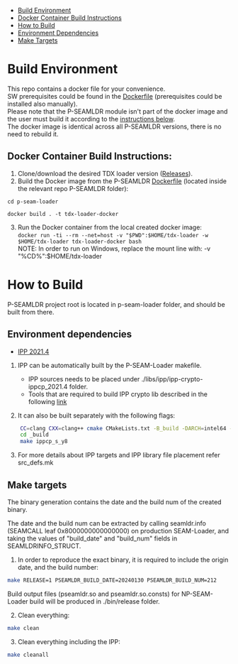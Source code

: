 <!--******************************************************************************
* Copyright (C) 2023 Intel Corporation                                        
*                                                                             
* Permission is hereby granted, free of charge, to any person obtaining a copy
* of this software and associated documentation files (the "Software"),       
* to deal in the Software without restriction, including without limitation   
* the rights to use, copy, modify, merge, publish, distribute, sublicense,    
* and/or sell copies of the Software, and to permit persons to whom           
* the Software is furnished to do so, subject to the following conditions:    
*                                                                             
* The above copyright notice and this permission notice shall be included     
* in all copies or substantial portions of the Software.                      
*                                                                             
* THE SOFTWARE IS PROVIDED "AS IS", WITHOUT WARRANTY OF ANY KIND, EXPRESS     
* OR IMPLIED, INCLUDING BUT NOT LIMITED TO THE WARRANTIES OF MERCHANTABILITY, 
* FITNESS FOR A PARTICULAR PURPOSE AND NONINFRINGEMENT.  IN NO EVENT SHALL    
* THE AUTHORS OR COPYRIGHT HOLDERS BE LIABLE FOR ANY CLAIM, DAMAGES           
* OR OTHER LIABILITY, WHETHER IN AN ACTION OF CONTRACT, TORT OR OTHERWISE,    
* ARISING FROM, OUT OF OR IN CONNECTION WITH THE SOFTWARE OR THE USE          
* OR OTHER DEALINGS IN THE SOFTWARE.                                          
*                                                                             
* SPDX-License-Identifier: MIT
******************************************************************************/-->

- [Build Environment](#build-environment)
- [Docker Container Build Instructions](#docker-container-build-instructions)
- [How to Build](#how-to-build)
- [Environment Dependencies](#environment-dependencies)
- [Make Targets](#make-targets)

# Build Environment

This repo contains a docker file for your convenience.  
SW prerequisites could be found in the [Dockerfile](Dockerfile) (prerequisites could be installed also manually).  
Please note that the P-SEAMLDR module isn't part of the docker image and the user must build it according to the [instructions below](#how-to-build).  
The docker image is identical across all P-SEAMLDR versions, there is no need to rebuild it.

## Docker Container Build Instructions:

1. Clone/download the desired TDX loader version ([Releases](https://github.com/intel/tdx-loader/releases)).  
2. Build the Docker image from the P-SEAMLDR [Dockerfile](Dockerfile) (located inside the relevant repo P-SEAMLDR folder):

```cd p-seam-loader```

```docker build . -t tdx-loader-docker```

3. Run the Docker container from the local created docker image:  
```docker run -ti --rm --net=host -v "$PWD":$HOME/tdx-loader -w $HOME/tdx-loader tdx-loader-docker bash```  
NOTE: In order to run on Windows, replace the mount line with: -v "%CD%":$HOME/tdx-loader

# How to Build

P-SEAMLDR project root is located in p-seam-loader folder, and should be built from there.

## Environment dependencies

-	[IPP 2021.4](https://github.com/intel/ipp-crypto/releases/tag/ippcp_2021.4)

1) IPP can be automatically built by the P-SEAM-Loader makefile.
	-	IPP sources needs to be placed under ./libs/ipp/ipp-crypto-ippcp_2021.4 folder.
	-	Tools that are required to build IPP crypto lib described in the following [link](https://github.com/intel/ipp-crypto/blob/ipp-crypto_2021_4/BUILD.md)

2) It can also be built separately with the following flags:
```bash
	CC=clang CXX=clang++ cmake CMakeLists.txt -B_build -DARCH=intel64 -DMERGED_BLD:BOOL=off -DPLATFORM_LIST="y8"
	cd _build
	make ippcp_s_y8
```

3) For more details about IPP targets and IPP library file placement refer src_defs.mk

## Make targets
The binary generation contains the date and the build num of the created binary. 

The date and the build num can be extracted by calling seamldr.info (SEAMCALL leaf 0x8000000000000000) on production SEAM-Loader, and taking the values of "build_date" and "build_num" fields in SEAMLDRINFO_STRUCT.

1) In order to reproduce the exact binary, it is required to include the origin date, and the build number:

```bash
make RELEASE=1 PSEAMLDR_BUILD_DATE=20240130 PSEAMLDR_BUILD_NUM=212
```

Build output files (pseamldr.so and pseamldr.so.consts) for NP-SEAM-Loader build will be produced in ./bin/release folder.
	
2) Clean everything:
 
```bash
make clean
```

3) Clean everything including the IPP:

```bash
make cleanall
```
